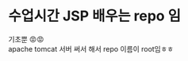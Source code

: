 <h1>수업시간 JSP 배우는 repo 임</h1>
<p>기초뿐 😡😡 <br> 
  apache tomcat 서버 써서 해서 repo 이름이 root임ㅎㅎ</p>
  <img url="https://blog.kakaocdn.net/dn/uyDoO/btrUvXWoORO/r9I7YkYSnihkTq2vpJqlv1/img.png">


